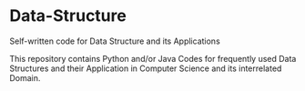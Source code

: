 # Data-Structure
Self-written code for Data Structure and its Applications

This repository contains Python and/or Java Codes for frequently used Data Structures and their Application in Computer Science and its interrelated Domain.
